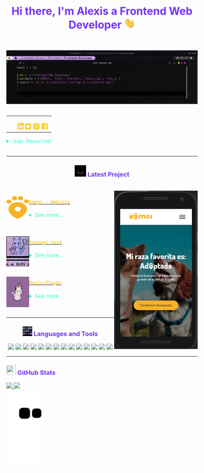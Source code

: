 
<h1 align="center" style='color:#7434F8'>Hi there, I'm Alexis a Frontend Web Developer  <img src="./src/wave.gif" width="30px"></h1>
</br>

[![Alexis Linkedin](src/linkedin.png)][linkedin]
<table align="right">
<tr>
<td>

[<img align="left" style='margin:2.1px 0 0 22px' alt="@alexxispn | Linkedin" width="17px" src="./src/icono_linkedin.png" />][linkedin]
[<img align="left" alt="@alexxispn| Twitter" width="22px" src="./src/icono_twitter.png" />][twitter]
[<img align="left" alt="@alexxispn | Instagram" width="22px" src="./src/icono_instagram.png" />][instagram]
[<img align="left" alt="alexxispn | Facebook" width="22px" src="./src/icono_facebook.png" />][facebook]


</td>
</tr>
</table>

<details>
  <summary style='color: #34F8CF'>:zap: About me!</summary>

### I am currently developing my skills as a programmer by applying them to real-life projects with a scrum methodology. 💻!!
- 👾  Passion for innovation
- 🗒  A believer in learning by doing
- 🤓  Always in search of improving my interpersonal skills.
</details>

<br />

---
<h3 align="center" style='color:#7434F8' ><img src="./src/cabeza.GIF" width="30px" height="30px"> Latest Project</h3>
<br>
<img align="right" alt="Kompi Web" width="220px"  src="./src/kompi-mobile.png"></p>

[<img align="left" alt="Kompi web" width="60px" height="60px" src="./src/Icono_logo.svg" />][kompi]
<h4 align="left"> <a href="https://adoptaunkompi.com" target="_blank"><code style='color:#F8CF34'>Kompi - Website</code></a> </h4>
  <details>
    <summary style='color: #34F8CF'>See more...</summary>

    A website where you can find your pet for adoption.
    HTML5, CSS3, JS, Vue3.

  </details> </td>
<br><br>

[<img align="left" alt="pokeapi card" width="60px" height="80px" src="./src/mew.gif" />][pokeapi]
<h4 align="left"> <a href="https://github.com/alexxispn/pokeapi-card" target="_blank"><code style='color:#F8CF34'>Pokeapi-Card</code></a> </h4>
  <details>
    <summary style='color: #34F8CF'>See more...</summary>

    A card with the stats of all pokemon from kanto.
    HTML5, CSS3, JS.

  </details>
<br><br>

[<img align="left" alt="Music Player" width="60px" height="80px" src="./src/cat-music.gif" />][music]
<h4 align="left"> <a href="https://github.com/alexxispn/music-player" target="_blank"><code style='color:#F8CF34'>Music-Player</code></a> </h4>
  <details>
    <summary style='color: #34F8CF'>See more...</summary>

    A music player.
    HTML5, CSS3, JS.

  </details>
<br><br>



---

<h3 align="center" style='color:#7434F8'><img src="./src/0101.GIF" width="25px" height="25px"> Languages and Tools</h3>
<p align="center">
    <img src="https://img.shields.io/badge/-linux-F8CF34?logo=linux&logoColor=black&style=for-the-badge"/>
    <img src="https://img.shields.io/badge/-html5-F8CF34?logo=html5&logoColor=black&style=for-the-badge"/>
    <img src="https://img.shields.io/badge/-CSS3-F8CF34?logo=CSS3&logoColor=black&style=for-the-badge"/>
    <img src="https://img.shields.io/badge/-JavaScript-F8CF34?logo=JavaScript&logoColor=black&style=for-the-badge"/>
    <img src="https://img.shields.io/badge/-Vue.js-F8CF34?logo=Vue.js&logoColor=black&style=for-the-badge"/>
    <img src="https://img.shields.io/badge/-Git-F8CF34?logo=Git&logoColor=black&style=for-the-badge"/>
    <img src="https://img.shields.io/badge/-PostCSS-F8CF34?logo=PostCSS&logoColor=black&style=for-the-badge"/>
    <img src="https://img.shields.io/badge/-Netlify-F8CF34?logo=Netlify&logoColor=black&style=for-the-badge"/>
    <img src="https://img.shields.io/badge/-Bash-F8CF34?logo=GNU%20Bash&logoColor=black&style=for-the-badge"/>
    <img src="https://img.shields.io/badge/-Azure-F8CF34?logo=Microsoft%20Azure&logoColor=black&style=for-the-badge"/>
    <img src="https://img.shields.io/badge/-Google%20Cloud-F8CF34?logo=Google%20Cloud&logoColor=black&style=for-the-badge"/>
    <img src="https://img.shields.io/badge/-Vim-F8CF34?logo=Vim&logoColor=black&style=for-the-badge"/>
    <img src="https://img.shields.io/badge/-Google%20Analytics-F8CF34?logo=Google%20Analytics&logoColor=black&style=for-the-badge"/>
    <img src="https://img.shields.io/badge/-Firebase-F8CF34?logo=Firebase&logoColor=black&style=for-the-badge"/>



</p>

---

<h3 align="left" style='color:#7434F8'><img src="./src/estadistica2.gif" width="25px" height="25px"> GitHub Stats</h3>

<div>
  <a href="https://github.com/alexxispn">
  <img height="180em" src="https://github-readme-stats.vercel.app/api?username=alexxispn&show_icons=true&theme=radical&include_all_commits=true&count_private=true"/>
  <img height="180em" src="https://github-readme-stats.vercel.app/api/top-langs/?username=alexxispn&layout=compact&langs_count=7&theme=radical"/>
</div>

![Snake animation](https://github.com/alexxispn/alexxispn/blob/output/github-contribution-grid-snake.svg)



[twitter]: https://twitter.com/alexxispn
[instagram]: https://www.instagram.com/alexxispn
[facebook]: https://www.facebook.com/alexisplettenern/
[linkedin]: https://www.linkedin.com/in/alexis-plettener-nguyen/
<!-- [youtube]: https://www.youtube.com/c/alexxispn -->
<!-- [reddit]:https://www.reddit.com/user/alexxispn -->

[kompi]: https://adoptaunkompi.com/
[pokeapi]: https://github.com/alexxispn/pokeapi-card
[music]: https://github.com/alexxispn/music-player
